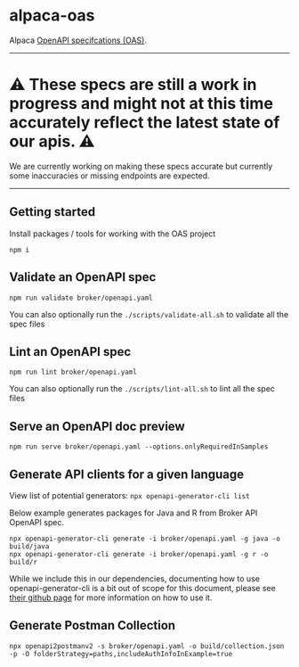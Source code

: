# alpaca-oas

Alpaca [OpenAPI specifcations (OAS)](https://swagger.io/docs/specification/about/).

---
# ⚠️ These specs are still a work in progress and might not at this time accurately reflect the latest state of our apis. ⚠️

We are currently working on making these specs accurate but currently some inaccuracies or missing endpoints are expected.

---
## Getting started

Install packages / tools for working with the OAS project

```
npm i
```

## Validate an OpenAPI spec

`npm run validate broker/openapi.yaml`

You can also optionally run the `./scripts/validate-all.sh` to validate all the spec files

## Lint an OpenAPI spec

`npm run lint broker/openapi.yaml`

You can also optionally run the `./scripts/lint-all.sh` to lint all the spec files

## Serve an OpenAPI doc preview

`npm run serve broker/openapi.yaml --options.onlyRequiredInSamples`

## Generate API clients for a given language

View list of potential generators: `npx openapi-generator-cli list`

Below example generates packages for Java and R from Broker API OpenAPI spec.

```
npx openapi-generator-cli generate -i broker/openapi.yaml -g java -o build/java
npx openapi-generator-cli generate -i broker/openapi.yaml -g r -o build/r
```

While we include this in our dependencies, documenting how to use openapi-generator-cli is a bit out of scope for this document,
please see [their github page](https://github.com/OpenAPITools/openapi-generator-cli) for more information on how to use it.


## Generate Postman Collection

`npx openapi2postmanv2 -s broker/openapi.yaml -o build/collection.json -p -O folderStrategy=paths,includeAuthInfoInExample=true`
